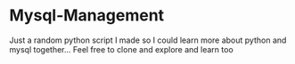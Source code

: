 # Mysql-Management
Just a random python script I made so I could learn more about python and mysql together... Feel free to clone and explore and learn too
